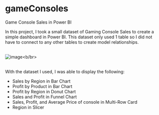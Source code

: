 # gameConsoles
Game Console Sales in Power BI

In this project, I took a small dataset of Gaming Console Sales to create a simple dashboard in Power BI. This dataset only used 1 table so I did not have to connect to any other tables to create model relationships. 

<br>![image](https://user-images.githubusercontent.com/44654955/170345683-94781013-807b-4ad2-9543-9c228f1c764d.png)<b/br>

<br> With the dataset I used, I was able to display the following:</br>
<ul>
  <li>Sales by Region in Bar Chart</li>
  <li>Profit by Product in Bar Chart</li>
  <li>Profit by Region in Donut Chart</li>
  <li>Sales and Profit in Funnel Chart</li>
  <li>Sales, Profit, and Average Price of console in Multi-Row Card</li>
  <li>Region in Slicer</li>
</ul>
